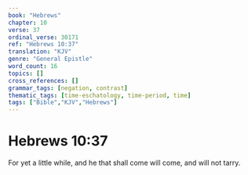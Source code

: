 ```yaml
---
book: "Hebrews"
chapter: 10
verse: 37
ordinal_verse: 30171
ref: "Hebrews 10:37"
translation: "KJV"
genre: "General Epistle"
word_count: 16
topics: []
cross_references: []
grammar_tags: [negation, contrast]
thematic_tags: [time-eschatology, time-period, time]
tags: ["Bible","KJV","Hebrews"]
---
```


# Hebrews 10:37

For yet a little while, and he that shall come will come, and will not tarry.
